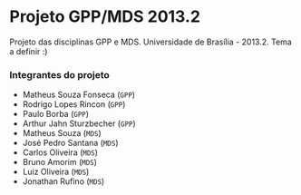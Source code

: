 Projeto GPP/MDS 2013.2
====================

Projeto das disciplinas GPP e MDS. Universidade de Brasília - 2013.2.
Tema a definir :)

### Integrantes do projeto

* Matheus Souza Fonseca (`GPP`)
* Rodrigo Lopes Rincon (`GPP`)
* Paulo Borba (`GPP`)
* Arthur Jahn Sturzbecher (`GPP`)
* Matheus Souza (`MDS`)
* José Pedro Santana (`MDS`)
* Carlos Oliveira (`MDS`)
* Bruno Amorim (`MDS`)
* Luiz Oliveira (`MDS`)
* Jonathan Rufino (`MDS`)
